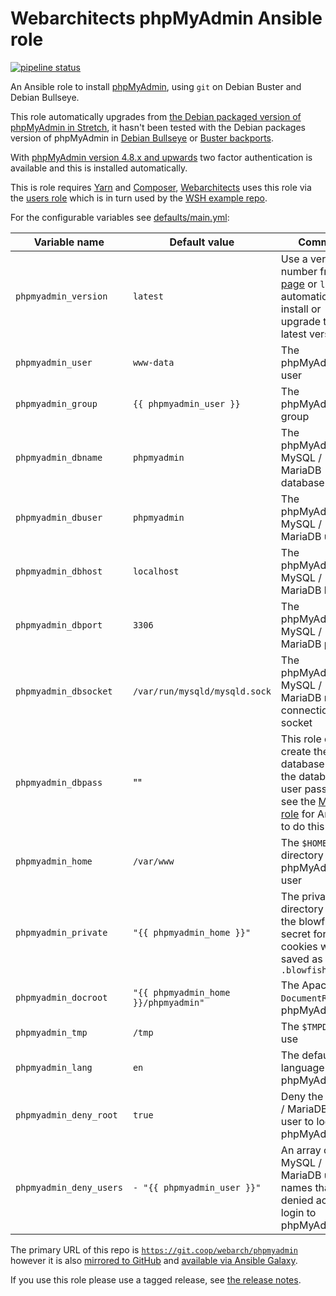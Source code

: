 # Webarchitects phpMyAdmin Ansible role

[![pipeline status](https://git.coop/webarch/phpmyadmin/badges/master/pipeline.svg)](https://git.coop/webarch/phpmyadmin/-/commits/master)

An Ansible role to install [phpMyAdmin](https://www.phpmyadmin.net/), using `git` on Debian Buster and Debian Bullseye.

This role automatically upgrades from [the Debian packaged version of phpMyAdmin in Stretch](https://packages.debian.org/search?suite=stretch&searchon=names&keywords=phpmyadmin), it hasn't been tested with the Debian packages version of phpMyAdmin in [Debian Bullseye](https://packages.debian.org/search?suite=bullseye&searchon=names&keywords=phpmyadmin) or [Buster backports](https://packages.debian.org/search?suite=buster-backports&searchon=names&keywords=phpmyadmin).

With [phpMyAdmin version 4.8.x and upwards](https://github.com/phpmyadmin/phpmyadmin/releases) two factor authentication is available and this is installed automatically.

This is role requires [Yarn](https://git.coop/webarch/yarn) and [Composer](https://git.coop/webarch/composer), [Webarchitects](https://www.webarch.coop/) uses this role via the [users role](https://git.coop/webarch/users/) which is in turn used by the [WSH example repo](https://git.coop/webarch/wsh/).

For the configurable variables see [defaults/main.yml](defaults/main.yml):

| Variable name           | Default value                        | Comment                                                                                                                                                        |
|-------------------------|--------------------------------------|----------------------------------------------------------------------------------------------------------------------------------------------------------------|
| `phpmyadmin_version`    | `latest`                             | Use a version number from [this page](https://github.com/phpmyadmin/phpmyadmin/releases) or `latest` to automatically install or upgrade to the latest version |
| `phpmyadmin_user`       | `www-data`                           | The phpMyAdmin user                                                                                                                                            |
| `phpmyadmin_group`      | `{{ phpmyadmin_user }}`              | The phpMyAdmin group                                                                                                                                           |
| `phpmyadmin_dbname`     | `phpmyadmin`                         | The phpMyAdmin MySQL / MariaDB database name                                                                                                                   |
| `phpmyadmin_dbuser`     | `phpmyadmin`                         | The phpMyAdmin MySQL / MariaDB user                                                                                                                            |
| `phpmyadmin_dbhost`     | `localhost`                          | The phpMyAdmin MySQL / MariaDB host                                                                                                                            |
| `phpmyadmin_dbport`     | `3306`                               | The phpMyAdmin MySQL / MariaDB port                                                                                                                            |
| `phpmyadmin_dbsocket`   | `/var/run/mysqld/mysqld.sock`        | The phpMyAdmin MySQL / MariaDB root connection socket                                                                                                          |
| `phpmyadmin_dbpass`     | ""                                   | This role doesn't create the database or set the database user password, see the [MariaDB role](https://git.coop/webarch/mariadb) for Ansible to do this       |
| `phpmyadmin_home`       | `/var/www`                           | The `$HOME` directory for the phpMyAdmin user                                                                                                                  |
| `phpmyadmin_private`    | `"{{ phpmyadmin_home }}"`            | The private directory where the blowfish secret for cookies will be saved as `.blowfish.secret`                                                                |
| `phpmyadmin_docroot`    | `"{{ phpmyadmin_home }}/phpmyadmin"` | The Apache `DocumentRoot` for phpMyAdmin                                                                                                                       |
| `phpmyadmin_tmp`        | `/tmp`                               | The `$TMPDIR` to use                                                                                                                                           |
| `phpmyadmin_lang`       | `en`                                 | The default language for phpMyAdmin                                                                                                                            |
| `phpmyadmin_deny_root`  | `true`                               | Deny the MySQL / MariaDB `root` user to login to phpMyAdmin                                                                                                    |
| `phpmyadmin_deny_users` | `- "{{ phpmyadmin_user }}"`          | An array of MySQL / MariaDB user names that are denied access to login to phpMyAdmin                                                                           |


The primary URL of this repo is [`https://git.coop/webarch/phpmyadmin`](https://git.coop/webarch/phpmyadmin) however it is also [mirrored to GitHub](https://github.com/webarch-coop/ansible-role-phpmyadmin) and [available via Ansible Galaxy](https://galaxy.ansible.com/chriscroome/phpmyadmin).

If you use this role please use a tagged release, see [the release notes](https://git.coop/webarch/phpmyadmin/-/releases).

